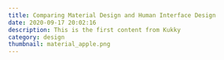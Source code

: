 ```yaml
---
title: Comparing Material Design and Human Interface Design
date: 2020-09-17 20:02:16
description: This is the first content from Kukky
category: design
thumbnail: material_apple.png
---
```

